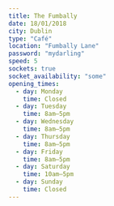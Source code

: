```yaml
---
title: The Fumbally
date: 18/01/2018
city: Dublin
type: "Café"
location: "Fumbally Lane"
password: "mydarling"
speed: 5
sockets: true
socket_availability: "some"
opening_times:
  - day: Monday
    time: Closed
  - day: Tuesday
    time: 8am–5pm
  - day: Wednesday
    time: 8am–5pm
  - day: Thursday
    time: 8am–5pm
  - day: Friday
    time: 8am–5pm
  - day: Saturday
    time: 10am–5pm
  - day: Sunday
    time: Closed
---
```

